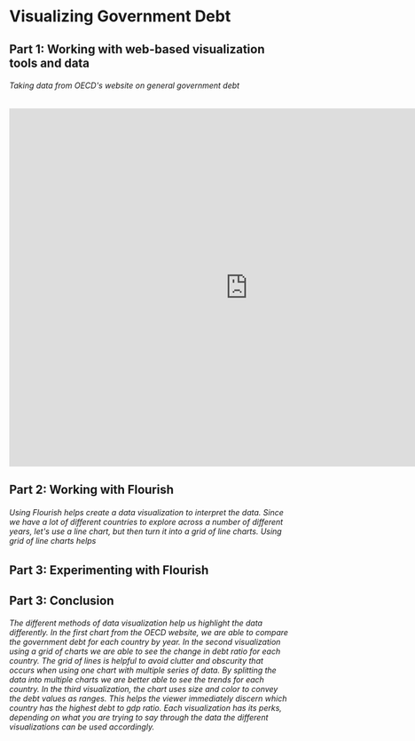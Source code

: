 
# Visualizing Government Debt

## Part 1: Working with web-based visualization tools and data

###### Taking data from OECD's website on general government debt

<iframe src="https://data.oecd.org/chart/6SmN" width="860" height="645" style="border: 0" mozallowfullscreen="true" webkitallowfullscreen="true" allowfullscreen="true"><a href="https://data.oecd.org/chart/6SmN" target="_blank">OECD Chart: General government debt, Total, % of GDP, Annual, 2021</a></iframe>


## Part 2: Working with Flourish
###### Using Flourish helps create a data visualization to interpret the data. Since we have a lot of different countries to explore across a number of different years, let's use a line chart, but then turn it into a grid of line charts. Using grid of line charts helps

<div class="flourish-embed flourish-chart" data-src="visualisation/11722389"><script src="https://public.flourish.studio/resources/embed.js"></script></div>

## Part 3: Experimenting with Flourish

<div class="flourish-embed flourish-hierarchy" data-src="visualisation/11736712"><script src="https://public.flourish.studio/resources/embed.js"></script></div>



## Part 3: Conclusion
###### The different methods of data visualization help us highlight the data differently. In the first chart from the OECD website, we are able to compare the government debt for each country by year. In the second visualization using a grid of charts we are able to see the change in debt ratio for each country. The grid of lines is helpful to avoid clutter and obscurity that occurs when using one chart with multiple series of data. By splitting the data into multiple charts we are better able to see the trends for each country. In the third visualization, the chart uses size and color to convey the debt values as ranges. This helps the viewer immediately discern which country has the highest debt to gdp ratio. Each visualization has its perks, depending on what you are trying to say through the data the different visualizations can be used accordingly.






